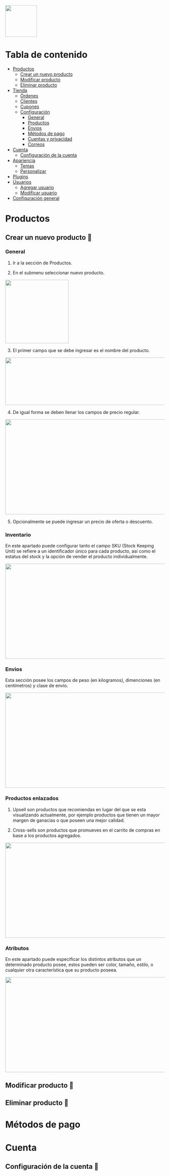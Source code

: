 <img src="https://tushopcr.ml/wp-content/uploads/2021/01/cropped-Logo-1.png" width="100" height="100">

# Tabla de contenido

- [Productos](#productos)
  - [Crear un nuevo producto](#nuevo_producto)
  - [Modificar producto](#modificar_producto)
  - [Eliminar producto](#eliminar_producto)
- [Tienda](#tienda)
  - [Órdenes](#ordenes)
  - [Clientes](#clientes)
  - [Cupones](#cupones)
  - [Configuración](#configuracion_tienda)
    - [General](#configuracion_general_tienda)
    - [Productos](#configuracion_productos_tienda)
    - [Envios](#configuracion_envios_tienda)
    - [Métodos de pago](#metodos_de_pago_tienda)
    - [Cuentas y privacidad](#configuracion_cuentas_tienda)
    - [Correos](#configuracion_correos_tienda)
- [Cuenta](#cuenta)
  - [Configuración de la cuenta](#configuracion_cuenta)
- [Apariencia](#apariencia)
  - [Temas](#temas)
  - [Personalizar](#personalizar)
- [Plugins](#plugins)
- [Usuarios](#usuarios)
  - [Agregar usuario](#agregar_usuario)
  - [Modificar usuario](#modificar_usuario)
- [Configuración general](#configuracion_general)

# Productos <a name = "productos"></a>
## Crear un nuevo producto 🛒 <a name = "nuevo_producto"></a>
### General
1. Ir a la sección de Productos.

2. En el submenu seleccionar nuevo producto.

<img src="https://raw.githubusercontent.com/tushopcr/tushopcr.github.io/main/Pictures/Products.png" width="200" height="200">

3. El primer campo que se debe ingresar es el nombre del producto.

<img src="https://raw.githubusercontent.com/tushopcr/tushopcr.github.io/main/Pictures/Product_Name.png" width="1000" height="150">

4. De igual forma se deben llenar los campos de precio regular.

<img src="https://raw.githubusercontent.com/tushopcr/tushopcr.github.io/main/Pictures/New_Product_General.png" width="680" height="300">

5. Opcionalmente se puede ingresar un precio de oferta o descuento.

### Inventario

 En este apartado puede configurar tanto el campo SKU (Stock Keeping Unit) se refiere a un identificador único para cada producto, así como el estatus del stock y la opción de vender el producto individualmente.

<img src="https://raw.githubusercontent.com/tushopcr/tushopcr.github.io/main/Pictures/New_Product_Inventory.png" width="680" height="300">

### Envios

Esta sección posee los campos de peso (en kilogramos), dimenciones (en centímetros) y clase de envío.

<img src="https://raw.githubusercontent.com/tushopcr/tushopcr.github.io/main/Pictures/New_Product_Shipping.png" width="680" height="300">

### Productos enlazados

1. Upsell son productos que recomiendas en lugar del que se esta visualizando actualmente, por ejemplo productos que tienen un mayor margen de ganacias o que poseen una mejor calidad.

2. Cross-sells son productos que promueves en el carrito de compras en base a los productos agregados.

<img src="https://raw.githubusercontent.com/tushopcr/tushopcr.github.io/main/Pictures/New_Product_Linked.png" width="680" height="300">

### Atributos

En este apartado puede especificar los distintos atributos que un determinado producto posee, estos pueden ser color, tamaño, estilo, o cualquier otra característica que su producto poseea.

<img src="https://raw.githubusercontent.com/tushopcr/tushopcr.github.io/main/Pictures/New_Product_Attributes.png" width="680" height="300">


## Modificar producto 🛒 <a name = "modificar_producto"></a>

## Eliminar producto 🛒 <a name = "eliminar_producto"></a>

# Métodos de pago <a name = "metodos_de_pago"></a>

# Cuenta <a name = "cuenta"></a>
## Configuración de la cuenta 👤 <a name = "configuracion_cuenta"></a>